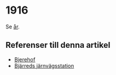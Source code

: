 # 1916

Se [år](år).

## Referenser till denna artikel

* [Bjerehof](bjerehof)
* [Bjärreds järnvägsstation](bjärreds%20järnvägsstation)

